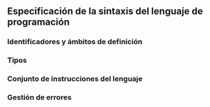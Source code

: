 ## Especificación de la sintaxis del lenguaje de programación
### Identificadores y ámbitos de definición
### Tipos
### Conjunto de instrucciones del lenguaje
### Gestión de errores
